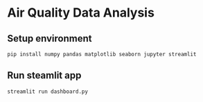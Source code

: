 # Air Quality Data Analysis

## Setup environment
```
pip install numpy pandas matplotlib seaborn jupyter streamlit
```

## Run steamlit app
```
streamlit run dashboard.py
```